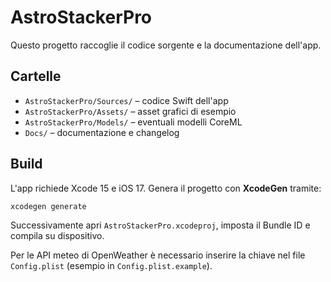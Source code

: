 # AstroStackerPro

Questo progetto raccoglie il codice sorgente e la documentazione dell'app.

## Cartelle
- `AstroStackerPro/Sources/` – codice Swift dell'app
- `AstroStackerPro/Assets/` – asset grafici di esempio
- `AstroStackerPro/Models/` – eventuali modelli CoreML
- `Docs/` – documentazione e changelog

## Build
L'app richiede Xcode 15 e iOS 17. Genera il progetto con **XcodeGen** tramite:

```bash
xcodegen generate
```

Successivamente apri `AstroStackerPro.xcodeproj`, imposta il Bundle ID e compila su dispositivo.

Per le API meteo di OpenWeather è necessario inserire la chiave nel file `Config.plist` (esempio in `Config.plist.example`).
